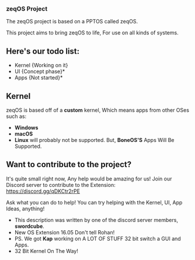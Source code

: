 ### zeqOS Project

The zeqOS project is based on a PPTOS called zeqOS. 

This project aims to bring zeqOS to life, For use on all kinds of systems.

## Here's our todo list:
- Kernel {Working on it}
- UI {Concept phase}*
- Apps {Not started}*

## Kernel
zeqOS is based off of a **custom** kernel, Which means apps from other OSes such as:
- **Windows**
- **macOS**
- **Linux**
will probably not be supported.
But, **BoneOS'S** Apps Will Be Supported.

## Want to contribute to the project?
It's quite small right now, Any help would be amazing for us!
Join our Discord server to contribute to the Extension:
https://discord.gg/qDKCtr2rPE

Ask what you can do to help! You can try helping with the Kernel, UI, App Ideas, anything!

- This description was written by one of the discord server members, **swordcube**.
- New OS Extension 16.05 Don't tell Rohan!
- PS. We got **Kap** working on A LOT OF STUFF 32 bit switch a GUI and Apps.
- 32 Bit Kernel On The Way!
